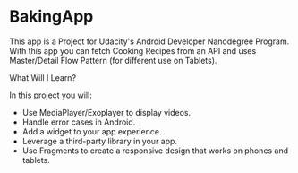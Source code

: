 # BakingApp
This app is a Project for Udacity's Android Developer Nanodegree Program. With this app you can fetch Cooking Recipes from an API and uses Master/Detail Flow Pattern (for different use on Tablets).

What Will I Learn?

In this project you will:

* Use MediaPlayer/Exoplayer to display videos.
* Handle error cases in Android.
* Add a widget to your app experience.
* Leverage a third-party library in your app.
* Use Fragments to create a responsive design that works on phones and tablets.
